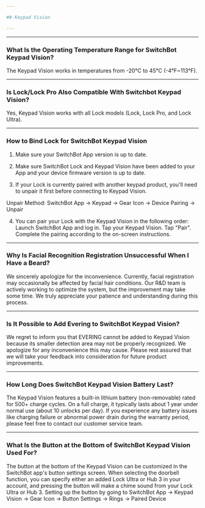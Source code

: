 ```yaml
---

## Keypad Vision

---
```


---
### What Is the Operating Temperature Range for SwitchBot Keypad Vision?

The Keypad Vision works in temperatures from -20°C to 45°C (-4°F~113°F).

---
### Is Lock/Lock Pro Also Compatible With Switchbot Keypad Vision?

Yes, Keypad Vision works with all Lock models (Lock, Lock Pro, and Lock Ultra). 

---
### How to Bind Lock for SwitchBot Keypad Vision

1. Make sure your SwitchBot App version is up to date.

2. Make sure SwitchBot Lock and Keypad Vision have been added to your App and your device firmware version is up to date.

3. If your Lock is currently paired with another keypad product, you'll need to unpair it first before connecting to Keypad Vision.

Unpair Method: SwitchBot App -> Keypad  -> Gear Icon -> Device Pairing -> Unpair

4. You can pair your Lock with the Keypad Vision in the following order:
Launch SwitchBot App and log in.
Tap your Keypad Vision.
Tap "Pair".
Complete the pairing according to the on-screen instructions.

---
### Why Is Facial Recognition Registration Unsuccessful When I Have a Beard?

We sincerely apologize for the inconvenience. Currently, facial registration may occasionally be affected by facial hair conditions. Our R&D team is actively working to optimize the system, but the improvement may take some time. We truly appreciate your patience and understanding during this process.


---
### Is It Possible to Add Evering to SwitchBot Keypad Vision?

We regret to inform you that EVERING cannot be added to Keypad Vision because its smaller detection area may not be properly recognized. We apologize for any inconvenience this may cause. Please rest assured that we will take your feedback into consideration for future product improvements.


---
### How Long Does SwitchBot Keypad Vision Battery Last?

The Keypad Vision features a built-in lithium battery (non-removable) rated for 500+ charge cycles. On a full charge, it typically lasts about 1 year under normal use (about 10 unlocks per day). 
If you experience any battery issues like charging failure or abnormal power drain during the warranty period, please feel free to contact our customer service team.


---
### What Is the Button at the Bottom of SwitchBot Keypad Vision Used For?

The button at the bottom of the Keypad Vision can be customized in the SwitchBot app's button settings screen. When selecting the doorbell function, you can specify either an added Lock Ultra or Hub 3 in your account, and pressing the button will make a chime sound from your Lock Ultra or Hub 3.
Setting up the button by going to SwitchBot App -> Keypad Vision -> Gear Icon -> Button Settings -> Rings -> Paired Device
